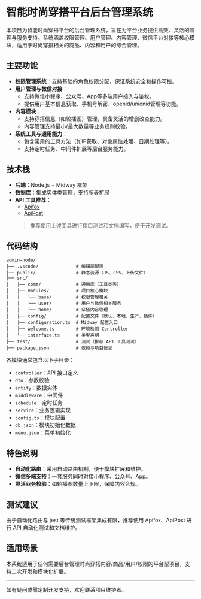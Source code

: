 # 智能时尚穿搭平台后台管理系统

本项目为智能时尚穿搭平台的后台管理系统，旨在为平台业务提供高效、灵活的管理与服务支持。系统涵盖权限管理、用户管理、内容管理、微信平台对接等核心模块，适用于时尚穿搭相关的商品、内容和用户的综合管理。

## 主要功能

- **权限管理系统**：支持基础的角色权限分配，保证系统安全和操作可控。
- **用户管理与微信对接**：
  - 支持微信小程序、公众号、App等多端用户接入与鉴权。
  - 提供用户基本信息获取、手机号解密、openid/unionid管理等功能。
- **内容模块**：
  - 支持穿搭信息（如轮播图）管理，具备灵活的增删改查能力。
  - 内容管理支持最小/最大数量等业务规则校验。
- **系统工具与通用能力**：
  - 包含常用的工具方法（如IP获取、对象属性处理、日期处理等）。
  - 支持定时任务、中间件扩展等后台服务能力。

## 技术栈

- **后端**：Node.js + Midway 框架
- **数据库**：集成实体类管理，支持多表扩展
- **API 工具推荐**：
  - [Apifox](https://apifox.com/)
  - [ApiPost](https://www.apipost.cn/)
  > 推荐使用上述工具进行接口测试和文档编写，便于开发调试。

## 代码结构

```
admin-node/
├── .vscode/              # 编辑器配置
├── public/               # 静态资源（JS、CSS、上传文件）
├── src/
│   ├── comm/             # 通用库（工具类等）
│   ├── modules/          # 项目核心模块
│   │   └── base/         # 权限管理相关
│   │   └── user/         # 用户与微信相关服务
│   │   └── home/         # 穿搭内容管理
│   ├── config/           # 配置文件（默认、本地、生产、插件）
│   ├── configuration.ts  # Midway 配置入口
│   ├── welcome.ts        # 环境检测 Controller
│   └── interface.ts      # 类型声明
├── test/                 # 测试（推荐 API 工具测试）
├── package.json          # 依赖与项目信息
```

各模块通常包含以下子目录：
- `controller`：API 接口定义
- `dto`：参数校验
- `entity`：数据实体
- `middleware`：中间件
- `schedule`：定时任务
- `service`：业务逻辑实现
- `config.ts`：模块配置
- `db.json`：模块初始化数据
- `menu.json`：菜单初始化

## 特色说明

- **自动化路由**：采用自动路由机制，便于模块扩展和维护。
- **微信多端支持**：一套服务同时对接小程序、公众号、App。
- **灵活业务校验**：如轮播图数量上下限，保障内容合规。

## 测试建议

由于自动化路由与 jest 等传统测试框架集成有限，推荐使用 Apifox、ApiPost 进行 API 自动化测试和文档维护。

## 适用场景

本系统适用于任何需要后台管理时尚穿搭内容/商品/用户/权限的平台型项目，支持二次开发和模块化扩展。

---

如有疑问或需定制开发支持，欢迎联系项目维护者。
